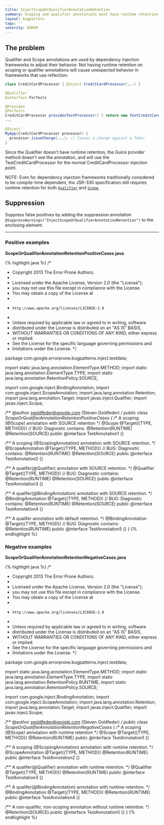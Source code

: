 ```yaml
---
title: InjectScopeOrQualifierAnnotationRetention
summary: Scoping and qualifier annotations must have runtime retention.
layout: bugpattern
tags: ''
severity: ERROR
---
```


<!--
*** AUTO-GENERATED, DO NOT MODIFY ***
To make changes, edit the @BugPattern annotation or the explanation in docs/bugpattern.
-->


## The problem
Qualifier and Scope annotations are used by dependency injection frameworks to
adjust their behavior. Not having runtime retention on scoping or qualifier
annotations will cause unexpected behavior in frameworks that use reflection:

```java
class CreditCardProcessor { @Inject CreditCardProcessor(...) }

@Qualifier
@interface ForTests

@Provides
@ForTests
CreditCardProcessor providesTestProcessor() { return new TestCreditCardProcessor(...) }
...

@Inject
MyApp(CreditCardProcessor processor) {
  processor.issueCharge(...); // Issues a charge against a fake!
}
```

Since the Qualifier doesn't have runtime retention, the Guice provider method
doesn't see the annotation, and will use the TestCreditCardProcessor for the
normal CreditCardProcessor injection point.

NOTE: Even for dependency injection frameworks traditionally considered to be
compile-time dependent, the JSR-330 specification still requires runtime
retention for both [`Qualifier`] and [`Scope`].

[`Qualifier`]: http://docs.oracle.com/javaee/6/api/javax/inject/Qualifier.html
[`Scope`]: http://docs.oracle.com/javaee/6/api/javax/inject/Scope.html

## Suppression
Suppress false positives by adding the suppression annotation `@SuppressWarnings("InjectScopeOrQualifierAnnotationRetention")` to the enclosing element.

----------

### Positive examples
__ScopeOrQualifierAnnotationRetentionPositiveCases.java__

{% highlight java %}
/*
 * Copyright 2013 The Error Prone Authors.
 *
 * Licensed under the Apache License, Version 2.0 (the "License");
 * you may not use this file except in compliance with the License.
 * You may obtain a copy of the License at
 *
 *     http://www.apache.org/licenses/LICENSE-2.0
 *
 * Unless required by applicable law or agreed to in writing, software
 * distributed under the License is distributed on an "AS IS" BASIS,
 * WITHOUT WARRANTIES OR CONDITIONS OF ANY KIND, either express or implied.
 * See the License for the specific language governing permissions and
 * limitations under the License.
 */

package com.google.errorprone.bugpatterns.inject.testdata;

import static java.lang.annotation.ElementType.METHOD;
import static java.lang.annotation.ElementType.TYPE;
import static java.lang.annotation.RetentionPolicy.SOURCE;

import com.google.inject.BindingAnnotation;
import com.google.inject.ScopeAnnotation;
import java.lang.annotation.Retention;
import java.lang.annotation.Target;
import javax.inject.Qualifier;
import javax.inject.Scope;

/** @author sgoldfeder@google.com (Steven Goldfeder) */
public class ScopeOrQualifierAnnotationRetentionPositiveCases {
  /** A scoping (@Scope) annotation with SOURCE retention */
  @Scope
  @Target({TYPE, METHOD})
  // BUG: Diagnostic contains: @Retention(RUNTIME)
  @Retention(SOURCE)
  public @interface TestAnnotation1 {}

  /** A scoping (@ScopingAnnotation) annotation with SOURCE retention. */
  @ScopeAnnotation
  @Target({TYPE, METHOD})
  // BUG: Diagnostic contains: @Retention(RUNTIME)
  @Retention(SOURCE)
  public @interface TestAnnotation2 {}

  /** A qualifer(@Qualifier) annotation with SOURCE retention. */
  @Qualifier
  @Target({TYPE, METHOD})
  // BUG: Diagnostic contains: @Retention(RUNTIME)
  @Retention(SOURCE)
  public @interface TestAnnotation3 {}

  /** A qualifer(@BindingAnnotation) annotation with SOURCE retention. */
  @BindingAnnotation
  @Target({TYPE, METHOD})
  // BUG: Diagnostic contains: @Retention(RUNTIME)
  @Retention(SOURCE)
  public @interface TestAnnotation4 {}

  /** A qualifer annotation with default retention. */
  @BindingAnnotation
  @Target({TYPE, METHOD})
  // BUG: Diagnostic contains: @Retention(RUNTIME)
  public @interface TestAnnotation5 {}
}
{% endhighlight %}

### Negative examples
__ScopeOrQualifierAnnotationRetentionNegativeCases.java__

{% highlight java %}
/*
 * Copyright 2013 The Error Prone Authors.
 *
 * Licensed under the Apache License, Version 2.0 (the "License");
 * you may not use this file except in compliance with the License.
 * You may obtain a copy of the License at
 *
 *     http://www.apache.org/licenses/LICENSE-2.0
 *
 * Unless required by applicable law or agreed to in writing, software
 * distributed under the License is distributed on an "AS IS" BASIS,
 * WITHOUT WARRANTIES OR CONDITIONS OF ANY KIND, either express or implied.
 * See the License for the specific language governing permissions and
 * limitations under the License.
 */

package com.google.errorprone.bugpatterns.inject.testdata;

import static java.lang.annotation.ElementType.METHOD;
import static java.lang.annotation.ElementType.TYPE;
import static java.lang.annotation.RetentionPolicy.RUNTIME;
import static java.lang.annotation.RetentionPolicy.SOURCE;

import com.google.inject.BindingAnnotation;
import com.google.inject.ScopeAnnotation;
import java.lang.annotation.Retention;
import java.lang.annotation.Target;
import javax.inject.Qualifier;
import javax.inject.Scope;

/** @author sgoldfeder@google.com (Steven Goldfeder) */
public class ScopeOrQualifierAnnotationRetentionNegativeCases {
  /** A scoping (@Scope) annotation with runtime retention */
  @Scope
  @Target({TYPE, METHOD})
  @Retention(RUNTIME)
  public @interface TestAnnotation1 {}

  /** A scoping (@ScopingAnnotation) annotation with runtime retention. */
  @ScopeAnnotation
  @Target({TYPE, METHOD})
  @Retention(RUNTIME)
  public @interface TestAnnotation2 {}

  /** A qualifer(@Qualifier) annotation with runtime retention. */
  @Qualifier
  @Target({TYPE, METHOD})
  @Retention(RUNTIME)
  public @interface TestAnnotation3 {}

  /** A qualifer(@BindingAnnotation) annotation with runtime retention. */
  @BindingAnnotation
  @Target({TYPE, METHOD})
  @Retention(RUNTIME)
  public @interface TestAnnotation4 {}

  /** A non-qualifer, non-scoping annotation without runtime retention. */
  @Retention(SOURCE)
  public @interface TestAnnotation5 {}
}
{% endhighlight %}

